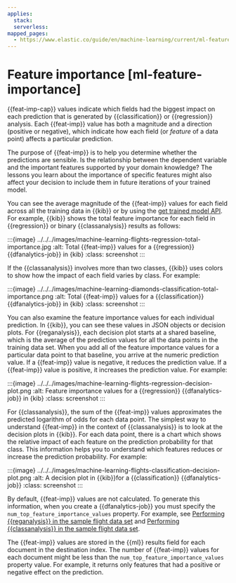 ```yaml
---
applies:
  stack:
  serverless:
mapped_pages:
  - https://www.elastic.co/guide/en/machine-learning/current/ml-feature-importance.html
---
```


# Feature importance [ml-feature-importance]

{{feat-imp-cap}} values indicate which fields had the biggest impact on each prediction that is generated by {{classification}} or {{regression}} analysis. Each {{feat-imp}} value has both a magnitude and a direction (positive or negative), which indicate how each field (or *feature* of a data point) affects a particular prediction.

The purpose of {{feat-imp}} is to help you determine whether the predictions are sensible. Is the relationship between the dependent variable and the important features supported by your domain knowledge? The lessons you learn about the importance of specific features might also affect your decision to include them in future iterations of your trained model.

You can see the average magnitude of the {{feat-imp}} values for each field across all the training data in {{kib}} or by using the [get trained model API](https://www.elastic.co/docs/api/doc/elasticsearch/operation/operation-ml-get-trained-models). For example, {{kib}} shows the total feature importance for each field in {{regression}} or binary {{classanalysis}} results as follows:

:::{image} ../../../images/machine-learning-flights-regression-total-importance.jpg
:alt: Total {{feat-imp}} values for a {{regression}} {{dfanalytics-job}} in {kib}
:class: screenshot
:::

If the {{classanalysis}} involves more than two classes, {{kib}} uses colors to show how the impact of each field varies by class. For example:

:::{image} ../../../images/machine-learning-diamonds-classification-total-importance.png
:alt: Total {{feat-imp}} values for a {{classification}} {{dfanalytics-job}} in {kib}
:class: screenshot
:::

You can also examine the feature importance values for each individual prediction. In {{kib}}, you can see these values in JSON objects or decision plots. For {{reganalysis}}, each decision plot starts at a shared baseline, which is the average of the prediction values for all the data points in the training data set. When you add all of the feature importance values for a particular data point to that baseline, you arrive at the numeric prediction value. If a {{feat-imp}} value is negative, it reduces the prediction value. If a {{feat-imp}} value is positive, it increases the prediction value. For example:

:::{image} ../../../images/machine-learning-flights-regression-decision-plot.png
:alt: Feature importance values for a {{regression}} {{dfanalytics-job}} in {kib}
:class: screenshot
:::

For {{classanalysis}}, the sum of the {{feat-imp}} values approximates the predicted logarithm of odds for each data point. The simplest way to understand {{feat-imp}} in the context of {{classanalysis}} is to look at the decision plots in {{kib}}. For each data point, there is a chart which shows the relative impact of each feature on the prediction probability for that class. This information helps you to understand which features reduces or increase the prediction probability. For example:

:::{image} ../../../images/machine-learning-flights-classification-decision-plot.png
:alt: A decision plot in {{kib}}for a {{classification}} {{dfanalytics-job}}
:class: screenshot
:::

By default, {{feat-imp}} values are not calculated. To generate this information, when you create a {{dfanalytics-job}} you must specify the `num_top_feature_importance_values` property. For example, see [Performing {{reganalysis}} in the sample flight data set](ml-dfa-regression.md#performing-regression) and [Performing {{classanalysis}} in the sample flight data set](ml-dfa-classification.md#performing-classification).

The {{feat-imp}} values are stored in the {{ml}} results field for each document in the destination index. The number of {{feat-imp}} values for each document might be less than the `num_top_feature_importance_values` property value. For example, it returns only features that had a positive or negative effect on the prediction.
